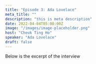 ```yaml
---
title: "Episode 3: Ada Lovelace"
meta_title: ""
description: "this is meta description"
date: 2022-04-04T05:00:00Z
image: "/images/image-placeholder.png"
host: "Cheuk Ting Ho"
speaker: "Ada Lovelace"
draft: false
---
```


Below is the excerpt of the interview

